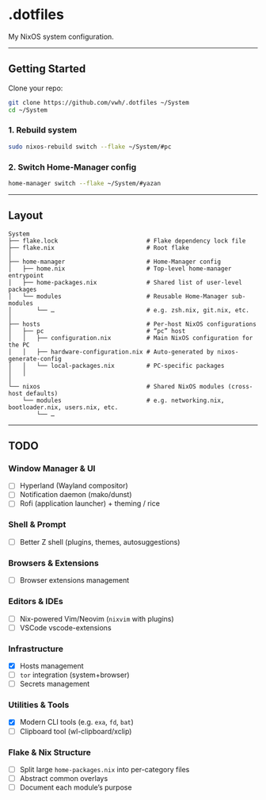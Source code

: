# .dotfiles

My NixOS system configuration.

---

## Getting Started

Clone your repo:

```bash
git clone https://github.com/vwh/.dotfiles ~/System
cd ~/System
```

### 1. Rebuild system

```bash
sudo nixos-rebuild switch --flake ~/System/#pc
```

### 2. Switch Home-Manager config

```bash
home-manager switch --flake ~/System/#yazan
```

---

## Layout

```text
System
├── flake.lock                         # Flake dependency lock file
├── flake.nix                          # Root flake
│
├── home-manager                       # Home-Manager config
│   ├── home.nix                       # Top-level home-manager entrypoint
│   ├── home-packages.nix              # Shared list of user-level packages
│   └── modules                        # Reusable Home-Manager sub-modules
│       └── …                          # e.g. zsh.nix, git.nix, etc.
│
├── hosts                              # Per-host NixOS configurations
│   ├── pc                             # “pc” host
│   │   ├── configuration.nix          # Main NixOS configuration for the PC
│   │   ├── hardware-configuration.nix # Auto-generated by nixos-generate-config
│   │   └── local-packages.nix         # PC-specific packages
│   │
│
└── nixos                              # Shared NixOS modules (cross-host defaults)
    └── modules                        # e.g. networking.nix, bootloader.nix, users.nix, etc.
        └── …
```

---

## TODO

### Window Manager & UI

- [ ] Hyperland (Wayland compositor)
- [ ] Notification daemon (mako/dunst)
- [ ] Rofi (application launcher) + theming / rice

### Shell & Prompt

- [ ] Better Z shell (plugins, themes, autosuggestions)

### Browsers & Extensions

- [ ] Browser extensions management

### Editors & IDEs

- [ ] Nix-powered Vim/Neovim (`nixvim` with plugins)
- [ ] VSCode vscode-extensions

### Infrastructure

- [x] Hosts management
- [ ] `tor` integration (system+browser)
- [ ] Secrets management

### Utilities & Tools

- [x] Modern CLI tools (e.g. `exa`, `fd`, `bat`)
- [ ] Clipboard tool (wl-clipboard/xclip)

### Flake & Nix Structure

- [ ] Split large `home-packages.nix` into per-category files
- [ ] Abstract common overlays
- [ ] Document each module’s purpose
